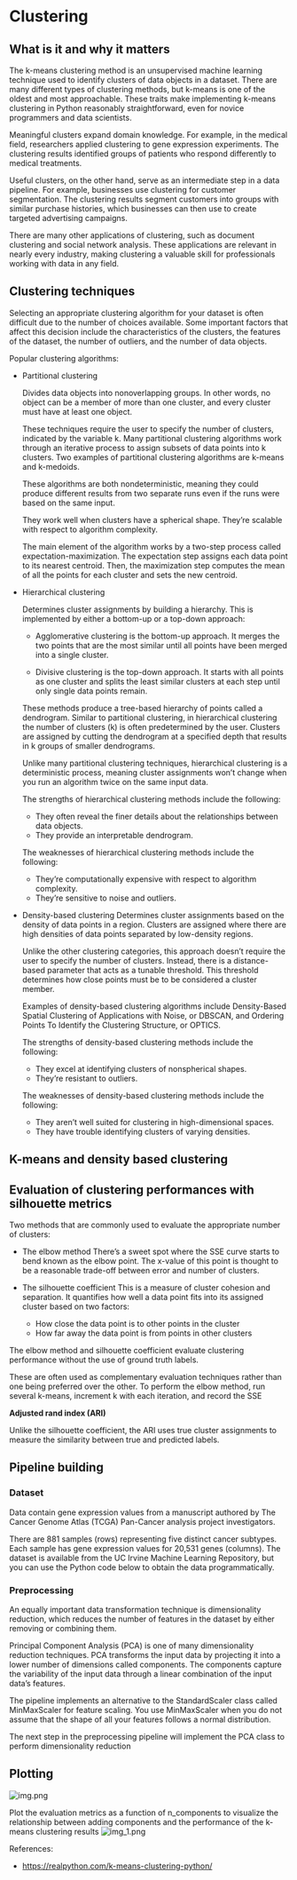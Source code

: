 # Clustering 

## What is it and why it matters

The k-means clustering method is an unsupervised machine learning technique used to identify clusters of data objects in a dataset. There are many different types of clustering methods, but k-means is one of the oldest and most approachable. These traits make implementing k-means clustering in Python reasonably straightforward, even for novice programmers and data scientists.

Meaningful clusters expand domain knowledge. For example, in the medical field, researchers applied clustering to gene expression experiments. The clustering results identified groups of patients who respond differently to medical treatments.

Useful clusters, on the other hand, serve as an intermediate step in a data pipeline. For example, businesses use clustering for customer segmentation. The clustering results segment customers into groups with similar purchase histories, which businesses can then use to create targeted advertising campaigns.

There are many other applications of clustering, such as document clustering and social network analysis. These applications are relevant in nearly every industry, making clustering a valuable skill for professionals working with data in any field.

## Clustering techniques
Selecting an appropriate clustering algorithm for your dataset is often difficult due to the number of choices available. Some important factors that affect this decision include the characteristics of the clusters, the features of the dataset, the number of outliers, and the number of data objects.

Popular clustering algorithms:
- Partitional clustering
  
  Divides data objects into nonoverlapping groups. In other words, no object can be a member of more than one cluster, and every cluster must have at least one object.
  
  These techniques require the user to specify the number of clusters, indicated by the variable k. Many partitional clustering algorithms work through an iterative process to assign subsets of data points into k clusters. Two examples of partitional clustering algorithms are k-means and k-medoids.

  These algorithms are both nondeterministic, meaning they could produce different results from two separate runs even if the runs were based on the same input.

  They work well when clusters have a spherical shape.
  They’re scalable with respect to algorithm complexity.
  
  The main element of the algorithm works by a two-step process called expectation-maximization. The expectation step assigns each data point to its nearest centroid. Then, the maximization step computes the mean of all the points for each cluster and sets the new centroid. 

- Hierarchical clustering
  
  Determines cluster assignments by building a hierarchy. This is implemented by either a bottom-up or a top-down approach:

  - Agglomerative clustering is the bottom-up approach. It merges the two points that are the most similar until all points have been merged into a single cluster.

  - Divisive clustering is the top-down approach. It starts with all points as one cluster and splits the least similar clusters at each step until only single data points remain.

  These methods produce a tree-based hierarchy of points called a dendrogram. Similar to partitional clustering, in hierarchical clustering the number of clusters (k) is often predetermined by the user. Clusters are assigned by cutting the dendrogram at a specified depth that results in k groups of smaller dendrograms.

  Unlike many partitional clustering techniques, hierarchical clustering is a deterministic process, meaning cluster assignments won’t change when you run an algorithm twice on the same input data.
  
  The strengths of hierarchical clustering methods include the following:

  - They often reveal the finer details about the relationships between data objects.
  - They provide an interpretable dendrogram.

  The weaknesses of hierarchical clustering methods include the following:

  - They’re computationally expensive with respect to algorithm complexity.
  - They’re sensitive to noise and outliers.


- Density-based clustering
  Determines cluster assignments based on the density of data points in a region. Clusters are assigned where there are high densities of data points separated by low-density regions.

  Unlike the other clustering categories, this approach doesn’t require the user to specify the number of clusters. Instead, there is a distance-based parameter that acts as a tunable threshold. This threshold determines how close points must be to be considered a cluster member.

  Examples of density-based clustering algorithms include Density-Based Spatial Clustering of Applications with Noise, or DBSCAN, and Ordering Points To Identify the Clustering Structure, or OPTICS.

  The strengths of density-based clustering methods include the following:

  - They excel at identifying clusters of nonspherical shapes.
  - They’re resistant to outliers.

  The weaknesses of density-based clustering methods include the following:

  - They aren’t well suited for clustering in high-dimensional spaces.
  - They have trouble identifying clusters of varying densities.

## K-means and density based clustering

## Evaluation of clustering performances with silhouette metrics
Two methods that are commonly used to evaluate the appropriate number of clusters:

- The elbow method
  There’s a sweet spot where the SSE curve starts to bend known as the elbow point. The x-value of this point is thought to be a reasonable trade-off between error and number of clusters. 
  
- The silhouette coefficient
  This is a measure of cluster cohesion and separation. It quantifies how well a data point fits into its assigned cluster based on two factors:

  - How close the data point is to other points in the cluster
  - How far away the data point is from points in other clusters

The elbow method and silhouette coefficient evaluate clustering performance without the use of ground truth labels. 

These are often used as complementary evaluation techniques rather than one being preferred over the other. To perform the elbow method, run several k-means, increment k with each iteration, and record the SSE

**Adjusted rand index (ARI)**

Unlike the silhouette coefficient, the ARI uses true cluster assignments to measure the similarity between true and predicted labels.

## Pipeline building

### Dataset

Data contain gene expression values from a manuscript authored by The Cancer Genome Atlas (TCGA) Pan-Cancer analysis project investigators.

There are 881 samples (rows) representing five distinct cancer subtypes. Each sample has gene expression values for 20,531 genes (columns). The dataset is available from the UC Irvine Machine Learning Repository, but you can use the Python code below to obtain the data programmatically.

### Preprocessing
An equally important data transformation technique is dimensionality reduction, which reduces the number of features in the dataset by either removing or combining them.

Principal Component Analysis (PCA) is one of many dimensionality reduction techniques. PCA transforms the input data by projecting it into a lower number of dimensions called components. The components capture the variability of the input data through a linear combination of the input data’s features.

The pipeline implements an alternative to the StandardScaler class called MinMaxScaler for feature scaling. You use MinMaxScaler when you do not assume that the shape of all your features follows a normal distribution.

The next step in the preprocessing pipeline will implement the PCA class to perform dimensionality reduction


## Plotting
![img.png](img.png)


Plot the evaluation metrics as a function of n_components to visualize the relationship between adding components and the performance of the k-means clustering results
![img_1.png](img_1.png)

References:
- https://realpython.com/k-means-clustering-python/

